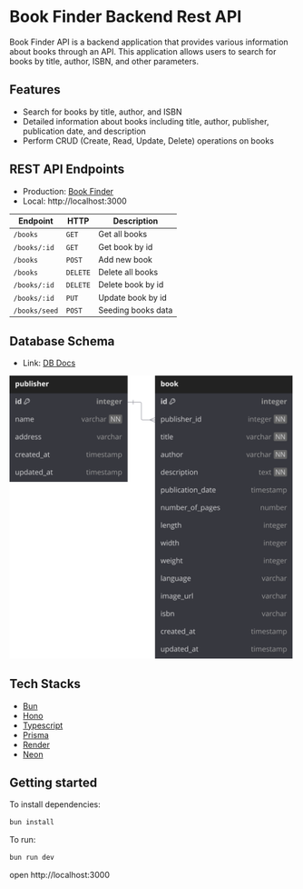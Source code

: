 # Book Finder Backend Rest API

Book Finder API is a backend application that provides various information about books through an API. This application allows users to search for books by title, author, ISBN, and other parameters.

## Features

- Search for books by title, author, and ISBN
- Detailed information about books including title, author, publisher, publication date, and description
- Perform CRUD (Create, Read, Update, Delete) operations on books

## REST API Endpoints

- Production: [Book Finder](https://book-finder-lhbt.onrender.com)
- Local: http://localhost:3000

| Endpoint      | HTTP     | Description        |
| ------------- | -------- | ------------------ |
| `/books`      | `GET`    | Get all books      |
| `/books/:id`  | `GET`    | Get book by id     |
| `/books`      | `POST`   | Add new book       |
| `/books`      | `DELETE` | Delete all books   |
| `/books/:id`  | `DELETE` | Delete book by id  |
| `/books/:id`  | `PUT`    | Update book by id  |
| `/books/seed` | `POST`   | Seeding books data |

## Database Schema

- Link: [DB Docs](https://dbdocs.io/myusufuntung/Book-Finder-API)

![Database Shcema](/src//assets/database-schema.svg)

## Tech Stacks

- [Bun](https://bun.sh/)
- [Hono](https://hono.dev/)
- [Typescript](https://www.typescriptlang.org/)
- [Prisma](https://www.prisma.io/)
- [Render](https://render.com/)
- [Neon](https://neon.tech/)

## Getting started

To install dependencies:

```sh
bun install
```

To run:

```sh
bun run dev
```

open http://localhost:3000
